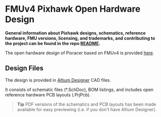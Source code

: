 # FMUv4 Pixhawk Open Hardware Design

**General information about Pixhawk designs, schematics, reference hardware, FMU versions, licensing, and trademarks, and contributing to the project can be found in the repo [README](../README.md).**

The open hardware design of Pixracer based on FMUv4 is provided [here](https://github.com/AUAV-OpenSource/FMUv4-PixRacer).

## Design Files

The design is provided in [Altium Designer](https://www.altium.com/) CAD files.

It consists of schematic files (*.SchDoc), BOM listings, and includes open reference hardware PCB layouts (.PrjPcb). 

> **Tip** PDF versions of the schematics and PCB layouts has been made available for easy previewing (i.e. if you don't have Altium Designer).


<!-- Removed text: FMUv3 open design (along with IMUv3 + PSMv3 support components) -->

